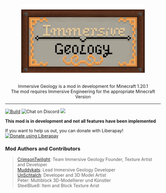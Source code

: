 <p align="center"><img src="https://github.com/Immersive-Geology-Team/Immersive-Geology/blob/forge-1.20.1/.github/images/logo.png?raw=true"></p>

<p align="center">
Immersive Geology is a mod in development for Minecraft 1.20.1<br/>
The mod requires Immersive Engineering for the appropriate Minecraft Version<br/>
</p>
<hr>

[![Build](https://github.com/Immersive-Geology-Team/Immersive-Geology/actions/workflows/build.yml/badge.svg?branch=forge-1.20.1)](https://github.com/Immersive-Geology-Team/Immersive-Geology/actions/workflows/build.yml)
<img src="https://img.shields.io/discord/610912351142674434?logo=discord&logoColor=white"
            alt="Chat on Discord"></a>
<a href="https://github.com/Immersive-Geology-Team/Immersive-Geology/pulse" alt="Activity">
        <img src="https://img.shields.io/github/commit-activity/m/Immersive-Geology-Team/Immersive-Geology/forge-1.20.1" /></a>
 
**This mod is in development and not all features have been implemented**

If you want to help us out, you can donate with Liberapay!<br>
<noscript><a href="https://liberapay.com/Immersive-Geology/donate"><img alt="Donate using Liberapay" src="https://liberapay.com/assets/widgets/donate.svg"></a></noscript>

### Mod Authors and Contributors ###
> [CrimsonTwilight](https://www.curseforge.com/members/crimsontwilight): Team Immersive Geology Founder, Texture Artist and Developer<br/>
> [Muddykats](https://www.curseforge.com/members/muddykats): Lead Immersive Geology Developer <br/>
> [UnSchtalch](https://github.com/UnSchtalch): Developer and 3D Model Artist <br/>
> Peter: Multiblock 3D-Modellierer und Künstler<br/>
> SteelBlue8: Item and Block Texture Arist<br/>
